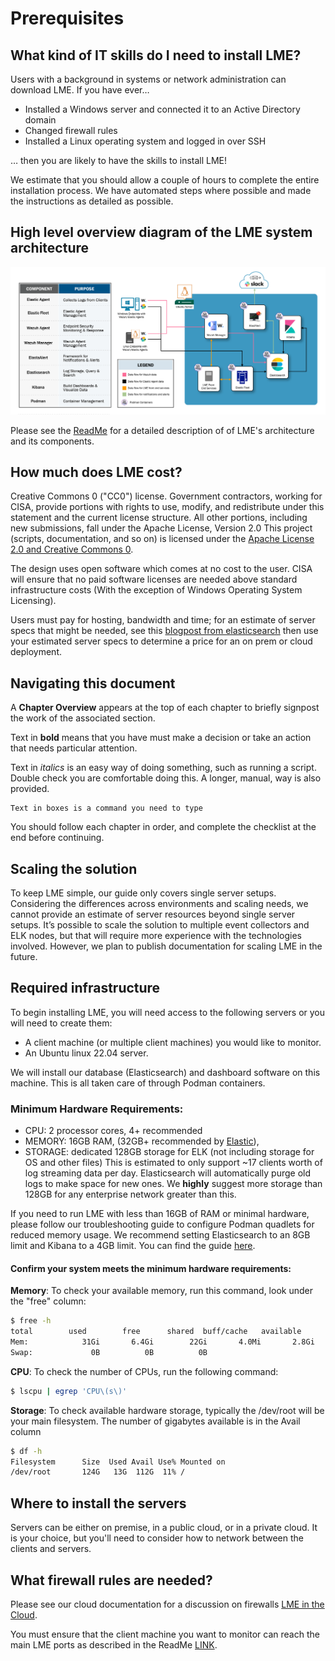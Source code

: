 # Prerequisites


## What kind of IT skills do I need to install LME?

Users with a background in systems or network administration can download LME. If you have ever…

* Installed a Windows server and connected it to an Active Directory domain
* Changed firewall rules
* Installed a Linux operating system and logged in over SSH

… then you are likely to have the skills to install LME!

We estimate that you should allow a couple of hours to complete the entire installation process.  We have automated steps where possible and made the instructions as detailed as possible.

## High level overview diagram of the LME system architecture

![diagram](/docs/imgs/lme-architecture-v2.png) 

Please see the [ReadMe](/README.md#Diagram) for a detailed description of of LME's architecture and its components.

## How much does LME cost?

Creative Commons 0 ("CC0") license. Government contractors, working for CISA, provide portions with rights to use, modify, and redistribute under this statement and the current license structure. All other portions, including new submissions, fall under the Apache License, Version 2.0
This project (scripts, documentation, and so on) is licensed under the [Apache License 2.0 and Creative Commons 0](../../LICENSE).

The design uses open software which comes at no cost to the user. CISA will ensure that no paid software licenses are needed above standard infrastructure costs (With the exception of Windows Operating System Licensing).

Users must pay for hosting, bandwidth and time; for an estimate of server specs that might be needed, see this [blogpost from elasticsearch](https://www.elastic.co/blog/benchmarking-and-sizing-your-elasticsearch-cluster-for-logs-and-metrics) then use your estimated server specs to determine a price for an on prem or cloud deployment.


## Navigating this document

A **Chapter Overview** appears at the top of each chapter to briefly signpost the work of the associated section.

Text in **bold** means that you have must make a decision or take an action that needs particular attention.


Text in *italics* is an easy way of doing something, such as running a script. Double check you are comfortable doing this. A longer, manual, way is also provided.


```
Text in boxes is a command you need to type 
```

You should follow each chapter in order, and complete the checklist at the end before continuing.

## Scaling the solution
To keep LME simple, our guide only covers single server setups.  Considering the differences across environments and scaling needs, we cannot provide an estimate of server resources beyond single server setups.
It’s possible to scale the solution to multiple event collectors and ELK nodes, but that will require more experience with the technologies involved. However, we plan to publish documentation for scaling LME in the future.

## Required infrastructure

To begin installing LME, you will need access to the following servers or you will need to create them:

- A client machine (or multiple client machines) you would like to monitor.
- An Ubuntu linux 22.04 server.

We will install our database (Elasticsearch) and dashboard software on this machine. This is all taken care of through Podman containers.

### Minimum Hardware Requirements:
   -  CPU: 2 processor cores, 4+ recommended
   -  MEMORY: 16GB RAM,  (32GB+ recommended by [Elastic](https://www.elastic.co/guide/en/cloud-enterprise/current/ece-hardware-prereq.html)),
   - STORAGE: dedicated 128GB storage for ELK (not including storage for OS and other files)
This is estimated to only support ~17 clients worth of log streaming data per day. Elasticsearch will automatically purge old logs to make space for new ones. We **highly** suggest more storage than 128GB for any enterprise network greater than this.
    
If you need to run LME with less than 16GB of RAM or minimal hardware, please follow our troubleshooting guide to configure Podman quadlets for reduced memory usage. We recommend setting Elasticsearch to an 8GB limit and Kibana to a 4GB limit. You can find the guide [here](/docs/markdown/reference/troubleshooting.md#memory-in-containers-need-more-ramless-ram-usage).
		 
#### Confirm your system meets the minimum hardware requirements:
**Memory**: To check your available memory, run this command, look under the "free" column:
```bash
$ free -h 
total        used        free      shared  buff/cache   available
Mem:            31Gi       6.4Gi        22Gi       4.0Mi       2.8Gi        24Gi
Swap:             0B          0B          0B
```

**CPU**: To check the number of CPUs, run the following command:
```bash
$ lscpu | egrep 'CPU\(s\)'
```

**Storage**: To check available hardware storage, typically the /dev/root will be your main filesystem. The number of gigabytes available is in the Avail column
```bash
$ df -h
Filesystem      Size  Used Avail Use% Mounted on
/dev/root       124G   13G  112G  11% /
```

## Where to install the servers

Servers can be either on premise, in a public cloud, or in a private cloud. It is your choice, but you'll need to consider how to network between the clients and servers.

## What firewall rules are needed?
Please see our cloud documentation for a discussion on firewalls [LME in the Cloud](/docs/markdown/loggging-guidance/cloud.md). 

You must ensure that the client machine you want to monitor can reach the main LME ports as described in the ReadMe [LINK](/README.md#required-ports).


